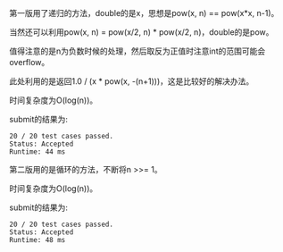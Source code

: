 第一版用了递归的方法，double的是x，思想是pow(x, n) == pow(x*x, n-1)。

当然还可以利用pow(x, n) = pow(x/2, n) * pow(x/2, n)，double的是pow。

值得注意的是n为负数时候的处理，然后取反为正值时注意int的范围可能会overflow。

此处利用的是返回1.0 / (x * pow(x, -(n+1)))，这是比较好的解决办法。

时间复杂度为O(log(n))。

submit的结果为:
```
20 / 20 test cases passed.
Status: Accepted
Runtime: 44 ms
```

第二版用的是循环的方法，不断将n >>= 1。

时间复杂度为O(log(n))。

submit的结果为:
```
20 / 20 test cases passed.
Status: Accepted
Runtime: 48 ms
```
